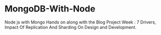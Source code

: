 # MongoDB-With-Node
Node js with Mongo Hands on along with the Blog Project
Week : 7
Drivers, Impact Of Replication And Sharding On Design and Development.
